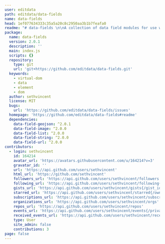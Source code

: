 ```yaml
---
user: editdata
path: editdata/data-fields
name: data-fields
head: 1ef077634333c35a5a20c8c2950aa3b1b7feafa0
readme: "# data-fields \n\nA collection of data field modules for use with [data-ui](https://github.com/editdata/data-ui) modules.\n\n## Installation\n\n```sh\nnpm install data-fields --save\n```\n\n## API of each field\n\nAll fields have at least the following API:\n\n```\nfield.on('update', function (e, value) {\n  // update state of application with new value\n  state.value = value\n})\n\nfield.render(h, { value: state.value })\n```\n\n## Dependencies\n\n- [data-field-geojson](https://github.com/editdata/data-field-geojson)\n- [data-field-image](https://github.com/editdata/data-field-image)\n- [data-field-list](https://github.com/editdata/data-field-list)\n- [data-field-string](https://github.com/editdata/data-field-string)\n- [data-field-url](https://github.com/editdata/data-field-url)\n\n## License\n\nMIT\n"
package:
  name: data-fields
  version: 2.0.1
  description: ''
  main: index.js
  scripts: {}
  repository:
    type: git
    url: 'git+https://github.com/editdata/data-fields.git'
  keywords:
    - virtual-dom
    - data
    - element
    - dom
  author: sethvincent
  license: MIT
  bugs:
    url: 'https://github.com/editdata/data-fields/issues'
  homepage: 'https://github.com/editdata/data-fields#readme'
  dependencies:
    data-field-geojson: ^2.0.1
    data-field-image: ^2.0.0
    data-field-list: ^2.0.0
    data-field-string: ^2.0.0
    data-field-url: ^2.0.0
contributors:
  - login: sethvincent
    id: 164214
    avatar_url: 'https://avatars.githubusercontent.com/u/164214?v=3'
    gravatar_id: ''
    url: 'https://api.github.com/users/sethvincent'
    html_url: 'https://github.com/sethvincent'
    followers_url: 'https://api.github.com/users/sethvincent/followers'
    following_url: 'https://api.github.com/users/sethvincent/following{/other_user}'
    gists_url: 'https://api.github.com/users/sethvincent/gists{/gist_id}'
    starred_url: 'https://api.github.com/users/sethvincent/starred{/owner}{/repo}'
    subscriptions_url: 'https://api.github.com/users/sethvincent/subscriptions'
    organizations_url: 'https://api.github.com/users/sethvincent/orgs'
    repos_url: 'https://api.github.com/users/sethvincent/repos'
    events_url: 'https://api.github.com/users/sethvincent/events{/privacy}'
    received_events_url: 'https://api.github.com/users/sethvincent/received_events'
    type: User
    site_admin: false
    contributions: 3
page: false
---
```


